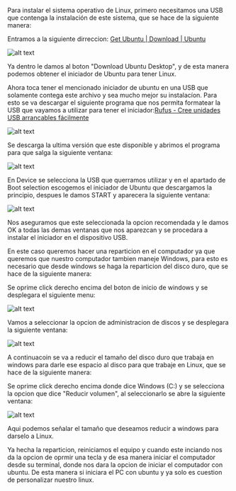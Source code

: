 Para instalar el sistema operativo de Linux, primero necesitamos una USB que contenga la instalación de este sistema, que se hace de la siguiente manera:

Entramos a la siguiente dirreccion: [Get Ubuntu | Download | Ubuntu](https://ubuntu.com/download) 

![alt text](https://github.com/DanielCastro-02/Electronica-Digital-G2-E1/blob/main/Recursos/linux1.png?raw=true)

Ya dentro le damos al boton "Download Ubuntu Desktop", y de esta manera podemos obtener el iniciador de Ubuntu para tener Linux.

Ahora toca tener el mencionado iniciador de ubuntu en una USB que solamente contega este archivo y sea mucho mejor su instalacíon. 
Para esto se va descargar el siguiente programa que nos permita formatear la USB que vayamos a utilizar para tener el iniciador:[Rufus - Cree unidades USB arrancables fácilmente](https://rufus.ie/es/)

![alt text](https://github.com/DanielCastro-02/Electronica-Digital-G2-E1/blob/main/Recursos/linux2.png?raw=true)

Se descarga la ultima versión que este disponible y abrimos el programa para que salga la siguiente ventana:

![alt text](https://github.com/DanielCastro-02/Electronica-Digital-G2-E1/blob/main/Recursos/linux3.png?raw=true)

En Device se selecciona la USB que querramos utilizar y en el apartado de Boot selection escogemos el iniciador de Ubuntu que descargamos la principio, despues le damos START y aparecera la siguiente ventana: 

![alt text](https://github.com/DanielCastro-02/Electronica-Digital-G2-E1/blob/main/Recursos/linux4.png?raw=true)

Nos aseguramos que este seleccionada la opcion recomendada y le damos OK a todas las demas ventanas que nos aparezcan y se procedara a instalar el iniciador en el dispositivo USB.

En este caso queremos hacer una reparticion en el computador ya que queremos que nuestro computador tambien maneje Windows, para esto es necesario que desde windows se haga la reparticion del disco duro, que se hace de la siguiente manera:

Se oprime click derecho encima del boton de inicio de windows y se desplegara el siguiente menu:

![alt text](https://github.com/DanielCastro-02/Electronica-Digital-G2-E1/blob/main/Recursos/linux5.png?raw=true)

Vamos a seleccionar la opcion de administracion de discos y se desplegara la siguiente ventana:

![alt text](https://github.com/DanielCastro-02/Electronica-Digital-G2-E1/blob/main/Recursos/linux6.png?raw=true)

A continuacoin se va a reducir el tamaño del disco duro que trabaja en windows para darle ese espacio al disco para que trabaje en Linux, que se hace de la siguiente manera:

Se oprime click derecho encima donde dice Windows (C:)
y se selecciona la opcion que dice "Reducir  volumen", al seleccionarlo se abre la siguiente ventana:

![alt text](https://github.com/DanielCastro-02/Electronica-Digital-G2-E1/blob/main/Recursos/linux8.png?raw=true)

Aqui podemos señalar el tamaño que deseamos reducir a windows para darselo a Linux.

Ya hecha la reparticion, reiniciamos el equipo y cuando este inciando nos da la opcion de oprmir una tecla y de esa manera iniciar el computador desde su terminal, donde nos dara la opcion de iniciar el computador con ubuntu. De esta manera si iniciara el PC con ubuntu y ya solo es cuestion de personalizar nuestro linux.


